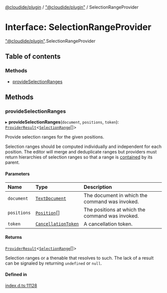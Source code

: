 [@cloudide/plugin](../README.md) / ["@cloudide/plugin"](../modules/_cloudide_plugin_.md) / SelectionRangeProvider

# Interface: SelectionRangeProvider

["@cloudide/plugin"](../modules/_cloudide_plugin_.md).SelectionRangeProvider

## Table of contents

### Methods

- [provideSelectionRanges](cloudide_plugin_.SelectionRangeProvider.md#provideselectionranges)

## Methods

### provideSelectionRanges

▸ **provideSelectionRanges**(`document`, `positions`, `token`): [`ProviderResult`](../modules/_cloudide_plugin_.md#providerresult)<[`SelectionRange`](../classes/cloudide_plugin_.SelectionRange.md)[]\>

Provide selection ranges for the given positions.

Selection ranges should be computed individually and independent for each position. The editor will merge
and deduplicate ranges but providers must return hierarchies of selection ranges so that a range
is [contained](#Range.contains) by its parent.

#### Parameters

| Name | Type | Description |
| :------ | :------ | :------ |
| `document` | [`TextDocument`](cloudide_plugin_.TextDocument.md) | The document in which the command was invoked. |
| `positions` | [`Position`](../classes/cloudide_plugin_.Position.md)[] | The positions at which the command was invoked. |
| `token` | [`CancellationToken`](cloudide_plugin_.CancellationToken.md) | A cancellation token. |

#### Returns

[`ProviderResult`](../modules/_cloudide_plugin_.md#providerresult)<[`SelectionRange`](../classes/cloudide_plugin_.SelectionRange.md)[]\>

Selection ranges or a thenable that resolves to such. The lack of a result can be
signaled by returning `undefined` or `null`.

#### Defined in

[index.d.ts:11128](https://github.com/shuyaqian/cloudide-plugin-api/blob/26b31b9/index.d.ts#L11128)
